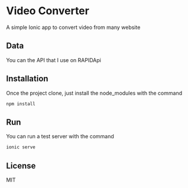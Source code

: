 # Video Converter 
A simple Ionic app to convert video from many website 

## Data
You can the API that I use on RAPIDApi 

## Installation 
Once the project clone, just install the node_modules with the command 
```bash
npm install 
```

## Run 
You can run a test server with the command
```bash
ionic serve 
```

## License 
MIT